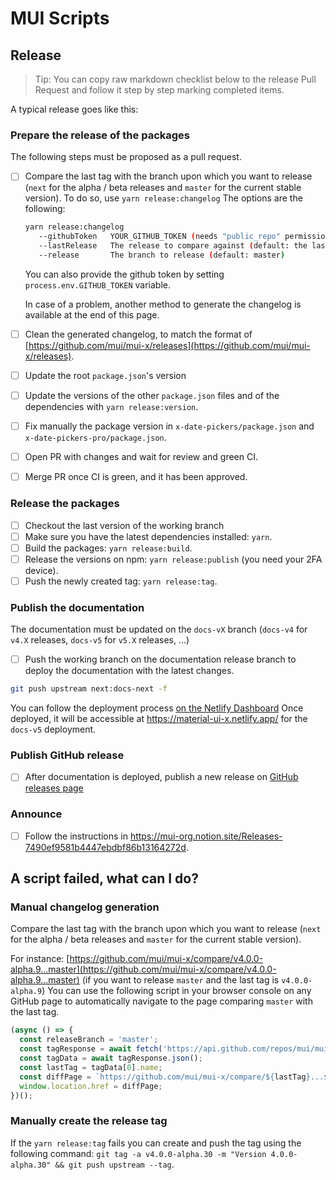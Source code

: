 # MUI Scripts

## Release

> Tip: You can copy raw markdown checklist below to the release Pull Request and follow it step by step marking completed items.

A typical release goes like this:

### Prepare the release of the packages

The following steps must be proposed as a pull request.

- [ ] Compare the last tag with the branch upon which you want to release (`next` for the alpha / beta releases and `master` for the current stable version).
      To do so, use `yarn release:changelog` The options are the following:

  ```bash
  yarn release:changelog
     --githubToken   YOUR_GITHUB_TOKEN (needs "public_repo" permission)
     --lastRelease   The release to compare against (default: the last one)
     --release       The branch to release (default: master)
  ```

  You can also provide the github token by setting `process.env.GITHUB_TOKEN` variable.

  In case of a problem, another method to generate the changelog is available at the end of this page.

- [ ] Clean the generated changelog, to match the format of [https://github.com/mui/mui-x/releases](https://github.com/mui/mui-x/releases).
- [ ] Update the root `package.json`'s version
- [ ] Update the versions of the other `package.json` files and of the dependencies with `yarn release:version`.
- [ ] Fix manually the package version in `x-date-pickers/package.json` and `x-date-pickers-pro/package.json`.
- [ ] Open PR with changes and wait for review and green CI.
- [ ] Merge PR once CI is green, and it has been approved.

### Release the packages

- [ ] Checkout the last version of the working branch
- [ ] Make sure you have the latest dependencies installed: `yarn`.
- [ ] Build the packages: `yarn release:build`.
- [ ] Release the versions on npm: `yarn release:publish` (you need your 2FA device).
- [ ] Push the newly created tag: `yarn release:tag`.

### Publish the documentation

The documentation must be updated on the `docs-vX` branch (`docs-v4` for `v4.X` releases, `docs-v5` for `v5.X` releases, ...)

- [ ] Push the working branch on the documentation release branch to deploy the documentation with the latest changes.

```sh
git push upstream next:docs-next -f
```

You can follow the deployment process [on the Netlify Dashboard](https://app.netlify.com/sites/material-ui-x/deploys?filter=docs-v5)
Once deployed, it will be accessible at https://material-ui-x.netlify.app/ for the `docs-v5` deployment.

### Publish GitHub release

- [ ] After documentation is deployed, publish a new release on [GitHub releases page](https://github.com/mui/mui-x/releases)

### Announce

- [ ] Follow the instructions in https://mui-org.notion.site/Releases-7490ef9581b4447ebdbf86b13164272d.

## A script failed, what can I do?

### Manual changelog generation

Compare the last tag with the branch upon which you want to release (`next` for the alpha / beta releases and `master` for the current stable version).

For instance: [https://github.com/mui/mui-x/compare/v4.0.0-alpha.9...master](https://github.com/mui/mui-x/compare/v4.0.0-alpha.9...master) (if you want to release `master` and the last tag is `v4.0.0-alpha.9`)
You can use the following script in your browser console on any GitHub page to automatically navigate to the page comparing `master` with the last tag.

```js
(async () => {
  const releaseBranch = 'master';
  const tagResponse = await fetch('https://api.github.com/repos/mui/mui-x/tags?per_page=1');
  const tagData = await tagResponse.json();
  const lastTag = tagData[0].name;
  const diffPage = `https://github.com/mui/mui-x/compare/${lastTag}...${releaseBranch}`;
  window.location.href = diffPage;
})();
```

### Manually create the release tag

If the `yarn release:tag` fails you can create and push the tag using the following command: `git tag -a v4.0.0-alpha.30 -m "Version 4.0.0-alpha.30" && git push upstream --tag`.
